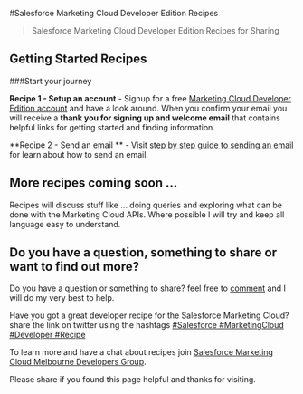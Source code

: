 
#Salesforce Marketing Cloud Developer Edition Recipes

> Salesforce Marketing Cloud Developer Edition Recipes for Sharing

## Getting Started Recipes

###Start your journey

**Recipe 1 - Setup an account** - Signup for a free [Marketing Cloud Developer Edition account](https://code.exacttarget.com/developer-edition/) and have a look around. When you confirm your email you will receive a **thank you for signing up and welcome email** that contains helpful links for getting started and finding information.

**Recipe 2 - Send an email ** - Visit [step by step guide to sending an email](step-by-step-guide-to-sending-an-email-with-journey-builder.md) for learn about how to send an email.

## More recipes coming soon ...

Recipes will discuss stuff like ... doing queries and exploring what can be done with the Marketing Cloud APIs. Where possible I will try and keep all language easy to understand.

## Do you have a question, something to share or want to find out more?

Do you have a question or something to share? feel free to [comment](https://github.com/mattcam/Salesforce-Marketing-Cloud-Developer-Edition-Recipes/issues/new) and I will do my very best to help.

Have you got a great developer recipe for the Salesforce Marketing Cloud? share the link on twitter using the hashtags [#Salesforce #MarketingCloud #Developer #Recipe](https://twitter.com/search?f=realtime&q=%23Salesforce%20%23MarketingCloud%20%23Developer%20%23Recipe)

To learn more and have a chat about recipes join [Salesforce Marketing Cloud Melbourne Developers Group](http://www.meetup.com/Salesforce-Marketing-Cloud-Melbourne-Developers-Group/).

Please share if you found this page helpful and thanks for visiting. 
